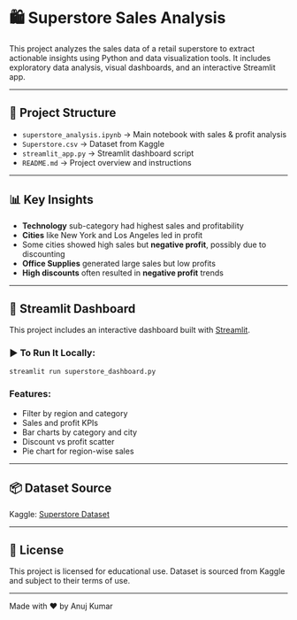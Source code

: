 # 🛍️ Superstore Sales Analysis

This project analyzes the sales data of a retail superstore to extract actionable insights using Python and data visualization tools. It includes exploratory data analysis, visual dashboards, and an interactive Streamlit app.

---

## 📂 Project Structure

- `superstore_analysis.ipynb` → Main notebook with sales & profit analysis
- `Superstore.csv` → Dataset from Kaggle
- `streamlit_app.py` → Streamlit dashboard script
- `README.md` → Project overview and instructions

---

## 📊 Key Insights

- **Technology** sub-category had highest sales and profitability
- **Cities** like New York and Los Angeles led in profit
- Some cities showed high sales but **negative profit**, possibly due to discounting
- **Office Supplies** generated large sales but low profits
- **High discounts** often resulted in **negative profit** trends

---

## 🚀 Streamlit Dashboard

This project includes an interactive dashboard built with [Streamlit](https://streamlit.io/).

### ▶️ To Run It Locally:

```bash
streamlit run superstore_dashboard.py
```

### Features:
- Filter by region and category
- Sales and profit KPIs
- Bar charts by category and city
- Discount vs profit scatter
- Pie chart for region-wise sales

---

## 📦 Dataset Source

Kaggle: [Superstore Dataset](https://www.kaggle.com/datasets/vivek468/superstore-dataset-final)

---

## 📄 License

This project is licensed for educational use. Dataset is sourced from Kaggle and subject to their terms of use.

---

Made with ❤️ by Anuj Kumar
